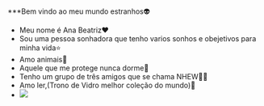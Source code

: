 ***Bem vindo ao meu mundo estranhos👽

- Meu nome é Ana Beatriz❤️
- Sou uma pessoa sonhadora que tenho varios sonhos e obejetivos para minha vida⭐
- Amo animais🐾
- Aquele que me protege nunca dorme🤍
- Tenho um grupo de três amigos que se chama NHEW🦎🌻
- Amo ler,(Trono de Vidro melhor coleção do mundo)📖
- ![](https://media1.tenor.com/m/6ECsVW78R7AAAAAC/tangled-rapunzel.gif)
